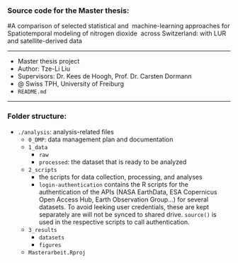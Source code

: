 ### Source code for the Master thesis: 
#A comparison of selected statistical and  machine-learning approaches for Spatiotemporal modeling of nitrogen dioxide  across Switzerland: with LUR and satellite-derived data

***
* Master thesis project
* Author: Tze-Li Liu  
* Supervisors: Dr. Kees de Hoogh, Prof. Dr. Carsten Dormann  
* @ Swiss TPH, University of Freiburg
* `README.md`
***

### Folder structure: 
* `./analysis`: analysis-related files
	* `0_DMP`: data management plan and documentation
	* `1_data`
		* `raw`
		* `processed`: the dataset that is ready to be analyzed
	* `2_scripts`
		* the scripts for data collection, processing, and analyses
		* `login-authentication` contains the R scripts for the authentication of the APIs (NASA EarthData, ESA Copernicus Open Access Hub, Earth Observation Group...) for several datasets. To avoid leeking user credentials, these are kept separately are will not be synced to shared drive. `source()` is used in the respective scripts to call authentication. 
	* `3_results`
		* `datasets`
		* `figures`
	* `Masterarbeit.Rproj`

 

